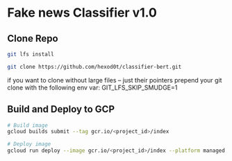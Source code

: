 # Fake news Classifier v1.0

## Clone Repo
```bash
git lfs install

git clone https://github.com/hexod0t/classifier-bert.git
```

if you want to clone without large files – just their pointers
prepend your git clone with the following env var:
GIT_LFS_SKIP_SMUDGE=1

## Build and Deploy to GCP
```bash
# Build image
gcloud builds submit --tag gcr.io/<project_id>/index

# Deploy image
gcloud run deploy --image gcr.io/<project_id>/index --platform managed
```